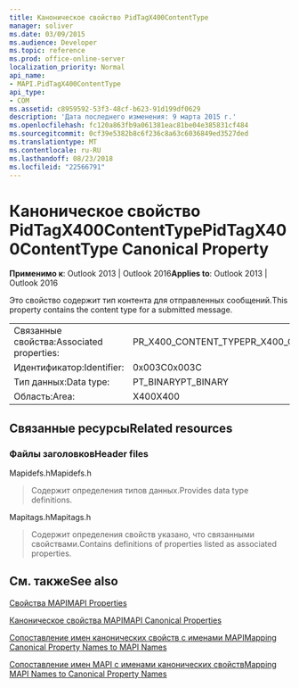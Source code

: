 ```yaml
---
title: Каноническое свойство PidTagX400ContentType
manager: soliver
ms.date: 03/09/2015
ms.audience: Developer
ms.topic: reference
ms.prod: office-online-server
localization_priority: Normal
api_name:
- MAPI.PidTagX400ContentType
api_type:
- COM
ms.assetid: c8959592-53f3-48cf-b623-91d199df0629
description: 'Дата последнего изменения: 9 марта 2015 г.'
ms.openlocfilehash: fc120a863fb9a061381eac81be04e385831cf484
ms.sourcegitcommit: 0cf39e5382b8c6f236c8a63c6036849ed3527ded
ms.translationtype: MT
ms.contentlocale: ru-RU
ms.lasthandoff: 08/23/2018
ms.locfileid: "22566791"
---
```

# <a name="pidtagx400contenttype-canonical-property"></a><span data-ttu-id="08112-103">Каноническое свойство PidTagX400ContentType</span><span class="sxs-lookup"><span data-stu-id="08112-103">PidTagX400ContentType Canonical Property</span></span>

  
  
<span data-ttu-id="08112-104">**Применимо к**: Outlook 2013 | Outlook 2016</span><span class="sxs-lookup"><span data-stu-id="08112-104">**Applies to**: Outlook 2013 | Outlook 2016</span></span> 
  
<span data-ttu-id="08112-105">Это свойство содержит тип контента для отправленных сообщений.</span><span class="sxs-lookup"><span data-stu-id="08112-105">This property contains the content type for a submitted message.</span></span>
  
|||
|:-----|:-----|
|<span data-ttu-id="08112-106">Связанные свойства:</span><span class="sxs-lookup"><span data-stu-id="08112-106">Associated properties:</span></span>  <br/> |<span data-ttu-id="08112-107">PR_X400_CONTENT_TYPE</span><span class="sxs-lookup"><span data-stu-id="08112-107">PR_X400_CONTENT_TYPE</span></span>  <br/> |
|<span data-ttu-id="08112-108">Идентификатор:</span><span class="sxs-lookup"><span data-stu-id="08112-108">Identifier:</span></span>  <br/> |<span data-ttu-id="08112-109">0x003C</span><span class="sxs-lookup"><span data-stu-id="08112-109">0x003C</span></span>  <br/> |
|<span data-ttu-id="08112-110">Тип данных:</span><span class="sxs-lookup"><span data-stu-id="08112-110">Data type:</span></span>  <br/> |<span data-ttu-id="08112-111">PT_BINARY</span><span class="sxs-lookup"><span data-stu-id="08112-111">PT_BINARY</span></span>  <br/> |
|<span data-ttu-id="08112-112">Область:</span><span class="sxs-lookup"><span data-stu-id="08112-112">Area:</span></span>  <br/> |<span data-ttu-id="08112-113">X400</span><span class="sxs-lookup"><span data-stu-id="08112-113">X400</span></span>  <br/> |
   
## <a name="related-resources"></a><span data-ttu-id="08112-114">Связанные ресурсы</span><span class="sxs-lookup"><span data-stu-id="08112-114">Related resources</span></span>

### <a name="header-files"></a><span data-ttu-id="08112-115">Файлы заголовков</span><span class="sxs-lookup"><span data-stu-id="08112-115">Header files</span></span>

<span data-ttu-id="08112-116">Mapidefs.h</span><span class="sxs-lookup"><span data-stu-id="08112-116">Mapidefs.h</span></span>
  
> <span data-ttu-id="08112-117">Содержит определения типов данных.</span><span class="sxs-lookup"><span data-stu-id="08112-117">Provides data type definitions.</span></span>
    
<span data-ttu-id="08112-118">Mapitags.h</span><span class="sxs-lookup"><span data-stu-id="08112-118">Mapitags.h</span></span>
  
> <span data-ttu-id="08112-119">Содержит определения свойств указано, что связанными свойствами.</span><span class="sxs-lookup"><span data-stu-id="08112-119">Contains definitions of properties listed as associated properties.</span></span>
    
## <a name="see-also"></a><span data-ttu-id="08112-120">См. также</span><span class="sxs-lookup"><span data-stu-id="08112-120">See also</span></span>



[<span data-ttu-id="08112-121">Свойства MAPI</span><span class="sxs-lookup"><span data-stu-id="08112-121">MAPI Properties</span></span>](mapi-properties.md)
  
[<span data-ttu-id="08112-122">Каноническое свойства MAPI</span><span class="sxs-lookup"><span data-stu-id="08112-122">MAPI Canonical Properties</span></span>](mapi-canonical-properties.md)
  
[<span data-ttu-id="08112-123">Сопоставление имен канонических свойств с именами MAPI</span><span class="sxs-lookup"><span data-stu-id="08112-123">Mapping Canonical Property Names to MAPI Names</span></span>](mapping-canonical-property-names-to-mapi-names.md)
  
[<span data-ttu-id="08112-124">Сопоставление имен MAPI с именами канонических свойств</span><span class="sxs-lookup"><span data-stu-id="08112-124">Mapping MAPI Names to Canonical Property Names</span></span>](mapping-mapi-names-to-canonical-property-names.md)


